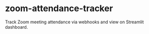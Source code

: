 # zoom-attendance-tracker
Track Zoom meeting attendance via webhooks and view on Streamlit dashboard.
